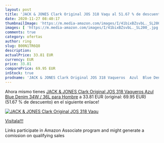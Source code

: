```yaml
---
layout: post
title: 'JACK & JONES Clark Original JOS 318 Vaqu al 51.67 % de descuento'
date: 2020-11-27 08:40:17
thumbnailImage: 'https://m.media-amazon.com/images/I/41bixBZsvbL._SL200_.jpg'
images: [ 'https://m.media-amazon.com/images/I/41bixBZsvbL._SL200_.jpg' ]
comments: true
category: ofertas
author: ring
slug: B00N1TR6Q8
description:
actualPrice: 33.81 EUR
currency: EUR
price: 33.81
comparePrice: 69.95 EUR
inStock: true
prodname: 'JACK & JONES Clark Original JOS 318 Vaqueros  Azul  Blue Denim   34W / 36L para Hombre'
---
```


Ahora mismo tienes [JACK & JONES Clark Original JOS 318 Vaqueros  Azul  Blue Denim   34W / 36L para Hombre](https://www.amazon.es/dp/B00N1TR6Q8/?tag=tolees-21) a 33.81 EUR (original: 69.95 EUR) (51.67 %  de descuento) en el siguiente enlace!

[![JACK & JONES Clark Original JOS 318 Vaqu](https://m.media-amazon.com/images/I/41bixBZsvbL._SL200_.jpg)](https://www.amazon.es/dp/B00N1TR6Q8/?tag=tolees-21)

[Visítala!!!](https://www.amazon.es/dp/B00N1TR6Q8/?tag=tolees-21)

Links participate in Amazon Associate program and might generate a comission on qualifying sales
